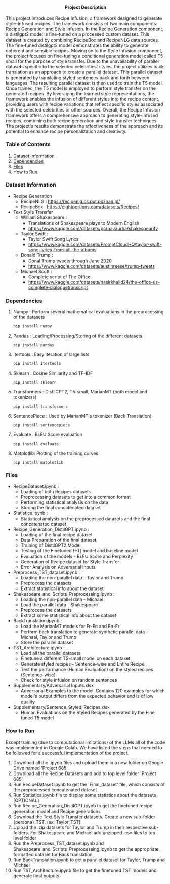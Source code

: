 <h4 align='center'> Project Description </h4>
This project introduces Recipe Infusion, a framework designed to generate style-infused recipes. The framework consists of two main components: Recipe Generation and Style Infusion. In the Recipe Generation component, a distilgpt2 model is fine-tuned on a processed custom dataset. This dataset is created by combining RecipeBox and RecipeNLG data sources. The fine-tuned distilgpt2 model demonstrates the ability to generate coherent and sensible recipes. Moving on to the Style Infusion component, the project focuses on fine-tuning a conditional generation model called T5 small for the purpose of style transfer. Due to the unavailability of parallel datasets specific to the selected celebrities' styles, the project utilizes back translation as an approach to create a parallel dataset. This parallel dataset is generated by translating styled sentences back and forth between languages. The resulting parallel dataset is then used to train the T5 model. Once trained, the T5 model is employed to perform style transfer on the generated recipes. By leveraging the learned style representations, the framework enables the infusion of different styles into the recipe content, providing users with recipe variations that reflect specific styles associated with the selected celebrities or other sources. Overall, the Recipe Infusion framework offers a comprehensive approach to generating style-infused recipes, combining both recipe generation and style transfer techniques. The project's results demonstrate the effectiveness of the approach and its potential to enhance recipe personalization and creativity. 

### Table of Contents

1. [Dataset Information](#dataset_info)
2. [Dependencies](#depend)
3. [Files](#files)
4. [How to Run](#run)

### Dataset Information<a name="dataset_info"></a>
* Recipe Generation
  * RecipeNLG : https://recipenlg.cs.put.poznan.pl/
  * RecipeBox : https://eightportions.com/datasets/Recipes/
* Text Style Transfer
  * William Shakespeare : 
      * Translations of Shakespeare plays to Modern English 
      * https://www.kaggle.com/datasets/garnavaurha/shakespearify
  * Taylor Swift : 
      * Taylor Swift Song Lyrics
      * https://www.kaggle.com/datasets/PromptCloudHQ/taylor-swift-song-lyrics-from-all-the-albums
  * Donald Trump : 
      * Donal Trump tweets through June 2020
      * https://www.kaggle.com/datasets/austinreese/trump-tweets
  * Michael Scott : 
      * Complete script of The Office
      * https://www.kaggle.com/datasets/nasirkhalid24/the-office-us-complete-dialoguetranscript 

### Dependencies<a name="depend"></a>
1. Numpy : Perform several mathematical evaluations in the preprocessing of the datasets

    `pip install numpy  `
2. Pandas : Loading/Processing/Storing of the different datasets

    `pip install pandas `
3. Itertools : Easy iteration of large lists 

    `pip install itertools` 
4.  Sklearn : Cosine Similarity and TF-IDF

    `pip install sklearn `
5. Transformers : DistilGPT2, T5-small, MarianMT (both model and tokenizers)

    `pip install transformers `
6. SentencePiece : Used by MarianMT's tokenizer (Back Translation)

    `pip install sentencepiece ` 
7. Evaluate : BLEU Score evaluation 

    `pip install evaluate`   
8. Matplotlib: Plotting of the training curves 

    `pip install matplotlib`

### Files<a name="files"></a>
* RecipeDataset.ipynb : 
     * Loading of both Recipes datasets 
     * Preprocessing datasets to get into a common format 
     * Performing statistical analysis on the data
     * Storing the final concatenated dataset 
* Statistics.ipynb :
     * Statistical analysis on the preprocessed datasets and the final concatenated dataset 
* Recipe_Generation_DistilGPT.ipynb :
     * Loading of the final recipe dataset 
     * Data Preparation of the final dataset 
     * Training of DistilGPT2 Model 
     * Testing of the Finetuned (FT) model and baseline model 
     * Evaluation of the models - BLEU Score and Perplexity 
     * Generation of Recipe dataset for Style Transfer
     * Error Analysis on Adversarial inputs  
* Preprocess_TST_dataset.ipynb : 
     *  Loading the non-parallel data - Taylor and Trump
     *  Preprocess the datasets
     *  Extract statistical info about the dataset 
* Shakespeare_and_Scripts_Preprocessing.ipynb : 
     *  Loading the non-parallel data - Michael 
     *  Load the parallel data -  Shakespeare 
     *  Preprocess the datasets
     *  Extract some statistical info about the dataset
* BackTranslation.ipynb :
     * Load the MarianMT models for Fr-En and En-Fr
     * Perform back translation to generate synthetic parallel data - Michael, Taylor and Trump
     * Store the parallel dataset  
* TST_Architecture.ipynb :
     * Load all the parallel datasets 
     * Finetune a different T5-small model on each dataset 
     * Generate styled recipes - Sentence-wise and Entire Recipe
     * Test the performance (Human Evaluation) on the styled recipes (Sentence-wise)
     * Check for style infusion on random sentences 
 * Supplementary/Adversarial Inputs.xlsx
     * Adversarial Examples to the model. Contains 120 examples for which model's output differs from the expected behavior and is of low quality 
 * Supplementary/Sentence_Styled_Recipes.xlsx
      * Human Evaluations on the Styled Recipes generated by the Fine tuned T5 model   
### How to Run<a name="run"></a>
Except training (due to computational limitations) of the LLMs all of the code was implemented in Google Colab. We have listed the steps that needed to be followed for a successful implementation of the project.
1) Download all the .ipynb files and upload them in a new folder on Google Drive named 'Project 685'
2) Download all the Recipe Datasets and add to top level folder 'Project 685'
3) Run RecipeDataset.ipynb to get the 'Final_dataset' file, which consists of the preprocessed concatenated dataset
4) Run Statistics.ipynb file to display some statistics about the datasets [OPTIONAL]
5) Run Recipe_Generation_DistilGPT.ipynb to get the finetuned recipe generation model and Recipe generations 
6) Download the Text Style Transfer datasets. Create a new sub-folder {persona}_TST. (ex. Taylor_TST)
7) Upload the .zip datasets for Taylor and Trump in their respective sub-folders. For Shakespeare and Michael add unzipped .csv files to top level folder
8) Run the Preprocess_TST_dataset.ipynb and Shakespeare_and_Scripts_Preprocessing.ipynb to get the appropriate formatted dataset for Back translation
9) Run BackTranslation.ipynb to get a parallel dataset for Taylor, Trump and Michael
10) Run TST_Architecture.ipynb file to get the finetuned TST models and generate final outputs 

